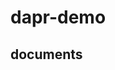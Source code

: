 # dapr-demo

## documents

[https://docs.dapr.io/]: dapr
[https://docs.microsoft.com/zh-cn/dotnet/architecture/dapr-for-net-developers/getting-started]: .net

